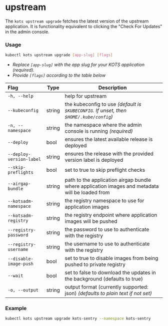 # upstream

The `kots upstream upgrade` fetches the latest version of the upstream application.
It is functionality equivalent to clicking the "Check For Updates" in the admin console.

### Usage
```bash
kubectl kots upstream upgrade [app-slug] [flags]
```
* _Replace `[app-slug]` with the app slug for your KOTS application (required)._
* _Provide `[flags]` according to the table below_

| Flag                     | Type   | Description                                                                                      |
|:-------------------------|--------|--------------------------------------------------------------------------------------------------|
| `-h, --help`             |        | help for upstream                                                                                |
| `--kubeconfig`           | string | the kubeconfig to use _(default is `$KUBECONFIG`. If unset, then `$HOME/.kube/config`)_          |
| `-n, --namespace`        | string | the namespace where the admin console is running _(required)_                                    |
| `--deploy`               | bool   | ensures the latest available release is deployed                                                 |
| `--deploy-version-label` | string | ensures the release with the provided version label is deployed                                  |
| `--skip-preflights`      | bool   | set to true to skip preflight checks                                                             |
| `--airgap-bundle`        | string | path to the application airgap bundle where application images and metadata will be loaded from  |
| `--kotsadm-namespace`    | string | the registry namespace to use for application images                                             |
| `--kotsadm-registry`     | string | the registry endpoint where application images will be pushed                                    |
| `--registry-password`    | string | the password to use to authenticate with the registry                                            |
| `--registry-username`    | string | the username to use to authenticate with the registry                                            |
| `--disable-image-push`   | bool   | set to true to disable images from being pushed to private registry                              |
| `--wait` | bool | set to false to download the updates in the background (defaults to true)
| `-o, --output`           | string | output format (currently supported: json) _(defaults to plain text if not set)_                  |

### Example
```bash
kubectl kots upstream upgrade kots-sentry --namespace kots-sentry
```
